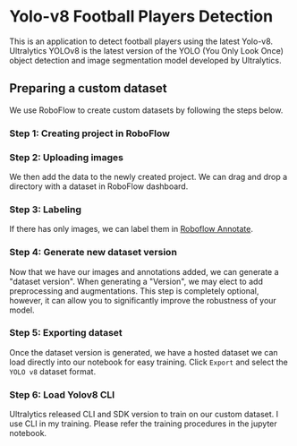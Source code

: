 # Yolo-v8 Football Players Detection
This is an application to detect football players using the latest Yolo-v8. Ultralytics YOLOv8 is the latest version of the YOLO (You Only Look Once) object detection and image segmentation model developed by Ultralytics.

## Preparing a custom dataset

We use RoboFlow to create custom datasets by following the steps below. 

### Step 1: Creating project in RoboFlow

### Step 2: Uploading images

We then add the data to the newly created project. We can drag and drop a directory with a dataset in RoboFlow dashboard.

### Step 3: Labeling

If there has only images, we can label them in [Roboflow Annotate](https://docs.roboflow.com/annotate).

### Step 4: Generate new dataset version

Now that we have our images and annotations added, we can generate a "dataset version". When generating a "Version", we may elect to add preprocessing and augmentations. This step is completely optional, however, it can allow you to significantly improve the robustness of your model.

### Step 5: Exporting dataset

Once the dataset version is generated, we have a hosted dataset we can load directly into our notebook for easy training. Click `Export` and select the `YOLO v8` dataset format.

### Step 6: Load Yolov8 CLI
Ultralytics released CLI and SDK version to train on our custom dataset. I use CLI in my training. Please refer the training procedures in the jupyter notebook. 
